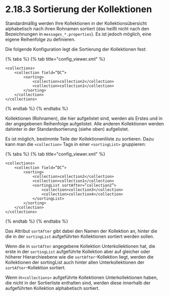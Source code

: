 # 2.18.3 Sortierung der Kollektionen

Standardmäßig werden Ihre Kollektionen in der Kollektionsübersicht alphabetisch nach ihren Rohnamen sortiert \(das heißt nicht nach den Bezeichnungen in `messages_*.properties`\). Es ist jedoch möglich, eine eigene Reihenfolge zu definieren.

Die folgende Konfiguration legt die Sortierung der Kollektionen fest:

{% tabs %}
{% tab title="config\_viewer.xml" %}
```markup
<collections>
    <collection field=”DC”>
        <sorting>
            <collection>collection2</collection>
            <collection>collection1</collection>
        </sorting>
    </collection>
</collections>
```
{% endtab %}
{% endtabs %}

Kollektionen \(Rohnamen\), die hier aufgelistet sind, werden als Erstes und in der angegebenen Reihenfolge aufgelistet. Alle anderen Kollektionen werden dahinter in der Standardsortierung \(siehe oben\) aufgelistet.

Es ist möglich, bestimmte Teile der Kollektionenlilste zu sortieren. Dazu kann man die `<collection>` Tags in einer `<sortingList>` gruppieren:

{% tabs %}
{% tab title="config\_viewer.xml" %}
```markup
<collections>
    <collection field=”DC”>
        <sorting>
            <collection>collection2</collection>
            <collection>collection1</collection>
            <sortingList sortAfter=”collection2”>
                <collection>collection3</collection>
                <collection>collection4</collection>
            </sortingList>
        </sorting>
    </collection>
</collections>
```
{% endtab %}
{% endtabs %}

Das Attribut `sortAfter` gibt dabei den Namen der Kollektion an, hinter die die in der `sortingList` aufgeführten Kollektionen sortiert werden sollen. 

Wenn die in `sortAfter` angegebene Kollektion Unterkollektionen hat, die erste in der `sortingList` aufgeführte Kollektion aber auf gleicher oder höherer Hierarchieebene wie die `sortAfter`-Kollektion liegt, werden die Kollektionen der sortingList auch hinter allen Unterkollektionen der `sortAfter`-Kollektion sortiert.

Wenn in`<collections>` aufgeführte Kollektionen Unterkollektionen haben, die nicht in der Sortierliste enthalten sind, werden diese innerhalb der aufgeführten Kollektion alphabetisch sortiert. 

